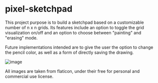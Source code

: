 # pixel-sketchpad

This project purpose is to build a sketchpad based on a customizable number of n x n grids.
Its features include an option to toggle the grid visualization on/off and an option to choose between "painting" and "erasing" mode.

Future implementations intended are to give the user the option to change the pencil color, as well as a form of directly saving the drawing.

![image](https://user-images.githubusercontent.com/98855058/217909678-50425b9f-2039-4f51-aff4-498c63093bd1.png)

All images are taken from flaticon, under their free for personal and commercial use license.
